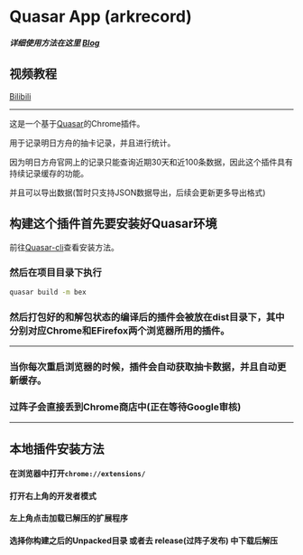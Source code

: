 # Quasar App (arkrecord)

***详细使用方法在这里 [Blog](https://duskxi.github.io/2022/03/16/ArkRecord/)***

## 视频教程

[Bilibili](https://www.bilibili.com/video/BV1HS4y1D7uZ)

---

这是一个基于[Quasar](https://quasar.dev)的Chrome插件。

用于记录明日方舟的抽卡记录，并且进行统计。

因为明日方舟官网上的记录只能查询近期30天和近100条数据，因此这个插件具有持续记录缓存的功能。

并且可以导出数据(暂时只支持JSON数据导出，后续会更新更多导出格式)

## 构建这个插件首先要安装好Quasar环境

前往[Quasar-cli](https://quasar.dev/start/quasar-cli/)查看安装方法。

### 然后在项目目录下执行

```bash
quasar build -m bex
```

### 然后打包好的和解包状态的编译后的插件会被放在dist目录下，其中分别对应Chrome和EFirefox两个浏览器所用的插件。

---

### 当你每次重启浏览器的时候，插件会自动获取抽卡数据，并且自动更新缓存。

### 过阵子会直接丢到Chrome商店中(正在等待Google审核)

---

## 本地插件安装方法

#### 在浏览器中打开`chrome://extensions/`

#### 打开右上角的开发者模式

#### 左上角点击加载已解压的扩展程序

#### 选择你构建之后的Unpacked目录 或者去 release(过阵子发布) 中下载后解压
